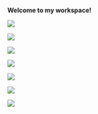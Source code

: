 **Welcome to my workspace!**

![](https://raw.githubusercontent.com/mayankchaudhary26/Cool-Readme-ideas/master/data/octocat/spidertocat.png)



![](https://raw.githubusercontent.com/mayankchaudhary26/Cool-Readme-ideas/master/data/lofi.gif)


![](https://raw.githubusercontent.com/mayankchaudhary26/Cool-Readme-ideas/master/data/phone-on.gif)



![](https://raw.githubusercontent.com/saadeghi/saadeghi/master/dino.gif)


![](https://raw.githubusercontent.com/TotallyNotChase/glitch-this/master/example/glitched2.gif)



![](https://raw.githubusercontent.com/jglovier/gifs/gh-pages/amazed/hepburn-sunglasses-off.gif)


![](https://raw.githubusercontent.com/jglovier/gifs/gh-pages/fail/cat-fail.gif)





<!--
**FaridaFatali/FaridaFatali** is a ✨ _special_ ✨ repository because its `README.md` (this file) appears on your GitHub profile.

Here are some ideas to get you started:

- 🔭 I’m currently working on ...
- 🌱 I’m currently learning ...
- 👯 I’m looking to collaborate on ...
- 🤔 I’m looking for help with ...
- 💬 Ask me about ...
- 📫 How to reach me: ...
- 😄 Pronouns: ...
- ⚡ Fun fact: ...
-->
